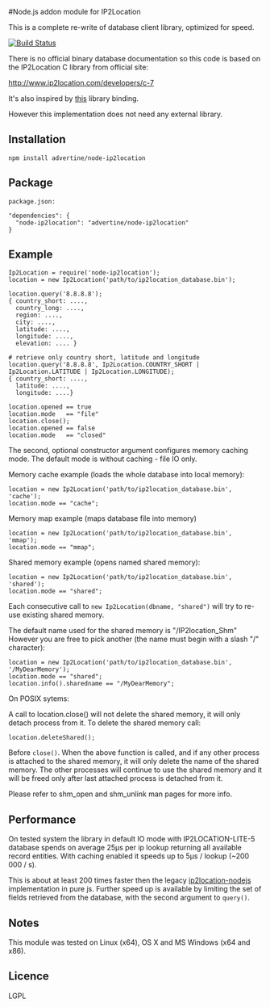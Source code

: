 #Node.js addon module for IP2Location

This is a complete re-write of database client library, optimized for speed.

[![Build Status][BS img]][Build Status]

There is no official binary database documentation so this code
is based on the IP2Location C library from official site:

http://www.ip2location.com/developers/c-7

It's also inspired by [this](https://github.com/bolgovr/node-ip2location) library binding.

However this implementation does not need any external library.

## Installation

    npm install advertine/node-ip2location

## Package

    package.json:

    "dependencies": {
      "node-ip2location": "advertine/node-ip2location"
    }

## Example

    Ip2Location = require('node-ip2location');
    location = new Ip2Location('path/to/ip2location_database.bin');

    location.query('8.8.8.8');
    { country_short: ....,
      country_long: ....,
      region: ....,
      city: ....,
      latitude: ....,
      longitude: ....,
      elevation: .... }

    # retrieve only country short, latitude and longitude
    location.query('8.8.8.8', Ip2Location.COUNTRY_SHORT | Ip2Location.LATITUDE | Ip2Location.LONGITUDE);
    { country_short: ....,
      latitude: ....,
      longitude: ....}

    location.opened == true
    location.mode   == "file"
    location.close();
    location.opened == false
    location.mode   == "closed"

The second, optional constructor argument configures memory caching mode.
The default mode is without caching - file IO only.


Memory cache example (loads the whole database into local memory):

    location = new Ip2Location('path/to/ip2location_database.bin', 'cache');
    location.mode == "cache";

Memory map example (maps database file into memory)

    location = new Ip2Location('path/to/ip2location_database.bin', 'mmap');
    location.mode == "mmap";

Shared memory example (opens named shared memory):

    location = new Ip2Location('path/to/ip2location_database.bin', 'shared');
    location.mode == "shared";

Each consecutive call to `new Ip2Location(dbname, "shared")` will try to re-use existing shared memory.

The default name used for the shared memory is "/IP2location_Shm"
However you are free to pick another (the name must begin with a slash "/" character):

    location = new Ip2Location('path/to/ip2location_database.bin', '/MyDearMemory');
    location.mode == "shared";
    location.info().sharedname == "/MyDearMemory";

On POSIX sytems:

A call to location.close() will not delete the shared memory, it will only detach process from it. To delete the shared memory call:

    location.deleteShared();

Before `close()`.
When the above function is called, and if any other process is attached to the shared memory, it will only delete the name of the shared memory. The other processes will continue to use the shared memory and it will be freed only after last attached process is detached from it.

Please refer to shm_open and shm_unlink man pages for more info.

## Performance

On tested system the library in default IO mode with IP2LOCATION-LITE-5
database spends on average 25µs per ip lookup returning all available record
entities. With caching enabled it speeds up to 5µs / lookup (~200 000 / s).

This is about at least 200 times faster then the legacy [ip2location-nodejs](https://github.com/ip2location-nodejs/IP2Location) implementation in pure js.
Further speed up is available by limiting the set of fields retrieved from
the database, with the second argument to `query()`.

## Notes

This module was tested on Linux (x64), OS X and MS Windows (x64 and x86).

## Licence

LGPL

[Build Status]: https://travis-ci.org/Advertine/node-ip2location
[BS img]: https://travis-ci.org/Advertine/node-ip2location.svg
